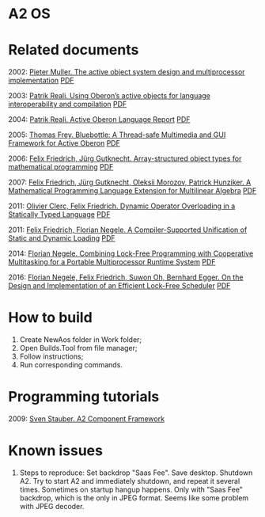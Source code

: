 ﻿# A2 OS


# Related documents
2002: [Pieter Muller. The active object system design and multiprocessor implementation](https://www.research-collection.ethz.ch/handle/20.500.11850/147091) [PDF](Docs/2002_ActiveObjectSystemDesign.pdf)

2003: [Patrik Reali. Using Oberon’s active objects for language interoperability and compilation](https://www.research-collection.ethz.ch/handle/20.500.11850/72831) [PDF](Docs/2003_ActiveObjectsLanguageInteroperability.pdf)

2004: [Patrik Reali. Active Oberon Language Report](https://oberoncore.ru/_media/wiki/lang/reali_p.active_oberon_language_report.en.pdf) [PDF](Docs/2004_ActiveOberonLanguageReport.pdf)

2005: [Thomas Frey. Bluebottle: A Thread-safe Multimedia and GUI Framework for Active Oberon](https://www.research-collection.ethz.ch/handle/20.500.11850/72739) [PDF](Docs/2005_Bluebottle.pdf)

2006: [Felix Friedrich, Jürg Gutknecht. Array-structured object types for mathematical programming](http://people.inf.ethz.ch/felixf/pdfs/2006_ArrayStructuredOT.pdf) [PDF](Docs/2006_ArrayStructuredObjectTypes.pdf)

2007: [Felix Friedrich, Jürg Gutknecht, Oleksii Morozov, Patrick Hunziker. A Mathematical Programming Language Extension for Multilinear Algebra](http://people.inf.ethz.ch/felixf/pdfs/2007_ProgrammingMultilinearAlgebra.pdf) [PDF](Docs/2007_ProgrammingMultilinearAlgebra.pdf)

2011: [Olivier Clerc, Felix Friedrich. Dynamic Operator Overloading in a Statically Typed Language](http://people.inf.ethz.ch/felixf/pdfs/2011_DynamicOperatorOverloading.pdf) [PDF](Docs/2011_DynamicOperatorOverloading.pdf)

2011: [Felix Friedrich, Florian Negele. A Compiler-Supported Unification of Static and Dynamic Loading](http://people.inf.ethz.ch/felixf/pdfs/2011_UnifiedStaticDynamicLoading.pdf) [PDF](Docs/2011_UnifiedStaticDynamicLoading.pdf)

2014: [Florian Negele. Combining Lock-Free Programming with Cooperative Multitasking for a Portable Multiprocessor Runtime System](https://www.research-collection.ethz.ch/handle/20.500.11850/154828) [PDF](Docs/2014_LockFreeProgramming.pdf)

2016: [Florian Negele, Felix Friedrich, Suwon Oh, Bernhard Egger. On the Design and Implementation of an Efficient Lock-Free Scheduler](http://people.inf.ethz.ch/felixf/pdfs/2016_JSSP_OnTheDesignOfALockFreeScheduler.pdf) [PDF](Docs/2016_OnTheDesignOfALockFreeScheduler.pdf)

# How to build
1. Create NewAos folder in Work folder;
2. Open Builds.Tool from file manager;
3. Follow instructions;
4. Run corresponding commands.

# Programming tutorials
2009: [Sven Stauber. A2 Component Framework](Docs/A2%20Component%20Framework.pdf)

# Known issues
1. Steps to reproduce: Set backdrop "Saas Fee". Save desktop. Shutdown A2. Try to start A2 and immediately shutdown, and repeat it several times. Sometimes on startup hangup happens. Only with "Saas Fee" backdrop, which is the only in JPEG format. Seems like some problem with JPEG decoder.


